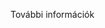 <Token xmlns:xlink="http://www.w3.org/1999/xlink">További információk</Token>

<!--HONumber=May16_HO1-->


